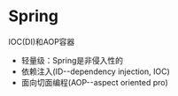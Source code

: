 # Spring

IOC(DI)和AOP容器

- 轻量级：Spring是非侵入性的
- 依赖注入(ID--dependency injection, IOC)
- 面向切面编程(AOP--aspect oriented pro)
